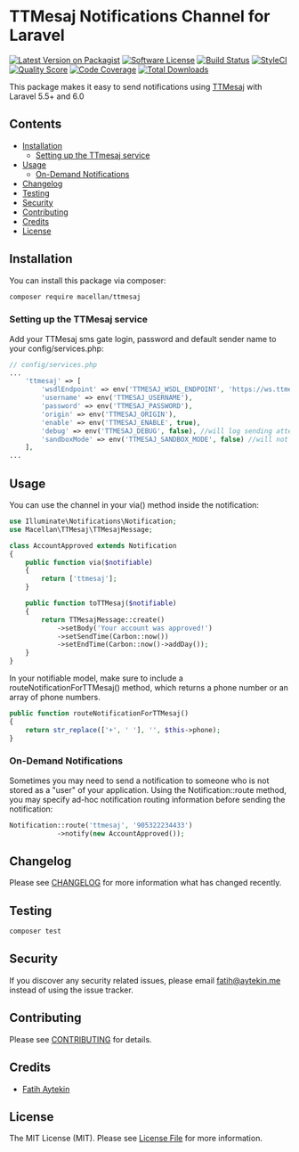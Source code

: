 # TTMesaj Notifications Channel for Laravel

[![Latest Version on Packagist](https://img.shields.io/packagist/v/macellan/ttmesaj.svg?style=flat-square)](https://packagist.org/packages/macellan/ttmesaj)
[![Software License](https://img.shields.io/badge/license-MIT-brightgreen.svg?style=flat-square)](LICENSE.md)
[![Build Status](https://img.shields.io/travis/macellan/ttmesaj/master.svg?style=flat-square)](https://travis-ci.org/macellan/ttmesaj)
[![StyleCI](https://styleci.io/repos/243007838/shield)](https://styleci.io/repos/243007838)
[![Quality Score](https://img.shields.io/scrutinizer/g/macellan/ttmesaj.svg?style=flat-square)](https://scrutinizer-ci.com/g/macellan/ttmesaj)
[![Code Coverage](https://img.shields.io/scrutinizer/coverage/g/macellan/ttmesaj/master.svg?style=flat-square)](https://scrutinizer-ci.com/g/macellan/ttmesaj/?branch=master)
[![Total Downloads](https://img.shields.io/packagist/dt/macellan/ttmesaj.svg?style=flat-square)](https://packagist.org/packages/macellan/ttmesaj)

This package makes it easy to send notifications using [TTMesaj](https://ttmesaj.com) with Laravel 5.5+ and 6.0

## Contents

- [Installation](#installation)
    - [Setting up the TTmesaj service](#setting-up-the-TTMesaj-service)
- [Usage](#usage)
    - [ On-Demand Notifications](#on-demand-notifications)
- [Changelog](#changelog)
- [Testing](#testing)
- [Security](#security)
- [Contributing](#contributing)
- [Credits](#credits)
- [License](#license)

## Installation

You can install this package via composer:

``` bash
composer require macellan/ttmesaj
```

### Setting up the TTMesaj service

Add your TTMesaj sms gate login, password and default sender name to your config/services.php:

```php
// config/services.php
...
    'ttmesaj' => [
        'wsdlEndpoint' => env('TTMESAJ_WSDL_ENDPOINT', 'https://ws.ttmesaj.com/Service1.asmx?WSDL'),
        'username' => env('TTMESAJ_USERNAME'),
        'password' => env('TTMESAJ_PASSWORD'),
        'origin' => env('TTMESAJ_ORIGIN'),
        'enable' => env('TTMESAJ_ENABLE', true),
        'debug' => env('TTMESAJ_DEBUG', false), //will log sending attempts and results
        'sandboxMode' => env('TTMESAJ_SANDBOX_MODE', false) //will not invoke API call
    ],
...
```

## Usage

You can use the channel in your via() method inside the notification:

```php
use Illuminate\Notifications\Notification;
use Macellan\TTMesaj\TTMesajMessage;

class AccountApproved extends Notification
{
    public function via($notifiable)
    {
        return ['ttmesaj'];
    }

    public function toTTMesaj($notifiable)
    {
        return TTMesajMessage::create()
            ->setBody('Your account was approved!')
            ->setSendTime(Carbon::now())
            ->setEndTime(Carbon::now()->addDay());  
    }
}
```

In your notifiable model, make sure to include a routeNotificationForTTMesaj() method, which returns a phone number or an array of phone numbers.

```php
public function routeNotificationForTTMesaj()
{
    return str_replace(['+', ' '], '', $this->phone);
}
```

### On-Demand Notifications

Sometimes you may need to send a notification to someone who is not stored as a "user" of your application. Using the Notification::route method, you may specify ad-hoc notification routing information before sending the notification:

```php
Notification::route('ttmesaj', '905322234433')  
            ->notify(new AccountApproved());
```

## Changelog

Please see [CHANGELOG](CHANGELOG.md) for more information what has changed recently.

## Testing

``` bash
composer test
```

## Security

If you discover any security related issues, please email fatih@aytekin.me instead of using the issue tracker.

## Contributing

Please see [CONTRIBUTING](CONTRIBUTING.md) for details.

## Credits

- [Fatih Aytekin](https://github.com/faytekin)

## License

The MIT License (MIT). Please see [License File](LICENSE.md) for more information.
